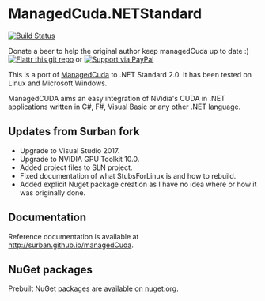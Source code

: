 # ManagedCuda.NETStandard

[![Build Status](https://travis-ci.org/surban/managedCuda.svg?branch=master)](https://travis-ci.org/surban/managedCuda)

Donate a beer to help the original author keep managedCuda up to date :)
[![Flattr this git repo](http://api.flattr.com/button/flattr-badge-large.png)](https://flattr.com/submit/auto?user_id=kunzmi&url=https://github.com/kunzmi/managedCuda&title=managedCuda&language=&tags=github&category=software)
or
[![Support via PayPal](https://www.paypalobjects.com/en_GB/i/btn/btn_donate_SM.gif)](https://www.paypal.me/kunzmi/)

This is a port of [ManagedCuda](https://kunzmi.github.io/managedCuda/) to .NET Standard 2.0.
It has been tested on Linux and Microsoft Windows.

ManagedCUDA aims an easy integration of NVidia's CUDA in .NET applications written in C#, F#, Visual Basic or any other .NET language.


## Updates from Surban fork

* Upgrade to Visual Studio 2017.
* Upgrade to NVIDIA GPU Toolkit 10.0.
* Added project files to SLN project.
* Fixed documentation of what StubsForLinux is and how to rebuild.
* Added explicit Nuget package creation as I have no idea where or how it was originally done.



## Documentation

Reference documentation is available at <http://surban.github.io/managedCuda>.

## NuGet packages

Prebuilt NuGet packages are [available on nuget.org](https://www.nuget.org/packages?q=ManagedCuda+NETStandard).
